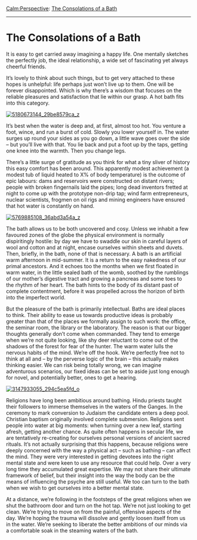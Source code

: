 [Calm:](https://www.theschooloflife.com/thebookoflife/category/calm/)[Perspective](https://www.theschooloflife.com/thebookoflife/category/calm/perspective/): [The Consolations of a Bath](https://www.theschooloflife.com/thebookoflife/the-consolations-of-a-bath/)

* * *

# The Consolations of a Bath

It is easy to get carried away imagining a happy life. One mentally sketches the perfectly job, the ideal relationship, a wide set of fascinating yet always cheerful friends.

It’s lovely to think about such things, but to get very attached to these hopes is unhelpful: life perhaps just won’t live up to them. One will be forever disappointed. Which is why there’s a wisdom that focuses on the reliable pleasures and satisfaction that lie within our grasp. A hot bath fits into this category.

[![5180673144_29be8579ca_z](https://www.theschooloflife.com/thebookoflife/wp-content/uploads/2014/11/5180673144_29be8579ca_z.jpg)](http://www.thebookoflife.org/wp-content/uploads/2014/11/5180673144_29be8579ca_z.jpg)

It’s best when the water is deep and, at first, almost too hot. You venture a foot, wince, and run a burst of cold. Slowly you lower yourself in. The water surges up round your sides as you go down, a little wave goes over the side – but you’ll live with that. You lie back and put a foot up by the taps, getting one knee into the warmth. Then you change legs.

There’s a little surge of gratitude as you think for what a tiny sliver of history this easy comfort has been around. This apparently modest achievement (a modest tub of liquid heated to X% of body temperature) is the outcome of epic labours: dams and reservoirs were constructed on distant rivers; people with broken fingernails laid the pipes; long dead inventors fretted at night to come up with the prototype non-drip tap; wind farm entrepreneurs, nuclear scientists, frogmen on oil rigs and mining engineers have ensured that hot water is constantly on hand.

[![5769885108_36abd3a54a_z](https://www.theschooloflife.com/thebookoflife/wp-content/uploads/2014/11/5769885108_36abd3a54a_z.jpg)](http://www.thebookoflife.org/wp-content/uploads/2014/11/5769885108_36abd3a54a_z.jpg)

The bath allows us to be both uncovered and cosy. Unless we inhabit a few favoured zones of the globe the physical environment is normally dispiritingly hostile: by day we have to swaddle our skin in careful layers of wool and cotton and at night, encase ourselves within sheets and duvets. Then, briefly, in the bath, none of that is necessary. A bath is an artificial warm afternoon in mid-summer. It is a return to the easy nakedness of our primal ancestors. And it echoes too the months when we first floated in warm water, in the little sealed bath of the womb, soothed by the rumblings of our mother’s digestive tract and growing a pancreas and some toes to the rhythm of her heart. The bath hints to the body of its distant past of complete contentment, before it was propelled across the horizon of birth into the imperfect world.

But the pleasure of the bath is primarily intellectual. Baths are ideal places to think. Their ability to ease us towards productive ideas is probably greater than that of the places we formally assign to such work: the office, the seminar room, the library or the laboratory. The reason is that our bigger thoughts generally don’t come when commanded. They tend to emerge when we’re not quite looking, like shy deer reluctant to come out of the shadows of the forest for fear of the hunter. The warm water lulls the nervous habits of the mind. We’re off the hook. We’re perfectly free not to think at all and – by the perverse logic of the brain – this actually makes thinking easier. We can risk being totally wrong, we can imagine adventurous scenarios, our fixed ideas can be set to aside just long enough for novel, and potentially better, ones to get a hearing.

[![3147933055_294c5ea5fd_o](https://www.theschooloflife.com/thebookoflife/wp-content/uploads/2014/11/3147933055_294c5ea5fd_o.jpg)](http://www.thebookoflife.org/wp-content/uploads/2014/11/3147933055_294c5ea5fd_o.jpg)

Religions have long been ambitious around bathing. Hindu priests taught their followers to immerse themselves in the waters of the Ganges. In the ceremony to mark conversion to Judaism the candidate enters a deep pool. Christian baptism originally involved complete submersion. Religions sent people into water at big moments: when turning over a new leaf, starting afresh, getting another chance. As quite often happens in secular life, we are tentatively re-creating for ourselves personal versions of ancient sacred rituals. It’s not actually surprising that this happens, because religions were deeply concerned with the way a physical act – such as bathing – can affect the mind. They were very interested in getting devotees into the right mental state and were keen to use any resource that could help. Over a very long time they accumulated great expertise. We may not share their ultimate framework of belief, but their insight into the way the body can be the means of influencing the psyche are still useful. We too can turn to the bath when we wish to get ourselves into a better mental state. &nbsp;

At a distance, we’re following in the footsteps of the great religions when we shut the bathroom door and turn on the hot tap. We’re not just looking to get clean. We’re trying to move on from the painful, offensive aspects of the day. We’re hoping the trauma will dissolve and gently loosen itself from us in the water. We’re seeking to liberate the better ambitions of our minds via a comfortable soak in the steaming waters of the bath.
